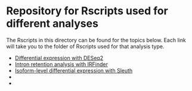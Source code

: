 # Repository for Rscripts used for different analyses

The Rscripts in this directory can be found for the topics below. Each link will take you to the folder of Rscripts used for that analysis type.

- [Differential expression with DESeq2]()
- [Intron retention analysis with IRFinder]()
- [Isoform-level differential expression with Sleuth]()
- 
-
